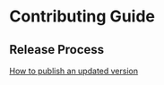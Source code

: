 # Contributing Guide

## Release Process

[How to publish an updated version](https://cloudfour.com/thinks/how-to-publish-an-updated-version-of-an-npm-package/)

